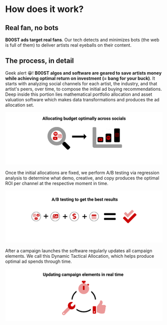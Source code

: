 # How does it work?

## Real fan, no bots 

**B00ST ads target real fans**. Our tech detects and minimizes bots \(the web is full of them\) to deliver artists real eyeballs on their content.

## The process, in detail

Geek alert 😁! **B00ST algos and software are geared to save artists money while achieving optimal return on investment \(= bang for your buck\)**. It starts with analyzing social channels for each artist, the industry, and that artist's peers, over time, to compose the initial ad buying recommendations. Deep inside this portion lies mathematical portfolio allocation and asset valuation software which makes data transformations and produces the ad allocation set.

![](../../.gitbook/assets/allocating_budget_optimally_across_socials_pd5sx9.svg)

Once the initial allocations are fixed, we perform A/B testing via regression analysis to determine what demo, creative, and copy produces the optimal ROI per channel at the respective moment in time.

![](../../.gitbook/assets/a_b_testing_to_get_the_best_results_iptjk2.svg)

After a campaign launches the software regularly updates all campaign elements. We call this Dynamic Tactical Allocation, which helps produce optimal ad spends through time.

![](../../.gitbook/assets/updating_campaign_elements_in_real_time_erqrgq.svg)



